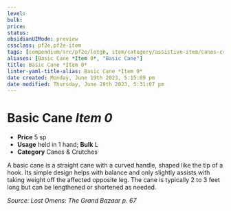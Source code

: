 ```yaml
---
level:
bulk:
price:
status:
obsidianUIMode: preview
cssclass: pf2e,pf2e-item
tags: [compendium/src/pf2e/lotgb, item/category/assistive-item/canes-crutches]
aliases: [Basic Cane *Item 0*, "Basic Cane"]
title: Basic Cane *Item 0*
linter-yaml-title-alias: Basic Cane *Item 0*
date created: Monday, June 19th 2023, 5:15:09 pm
date modified: Thursday, June 29th 2023, 5:31:07 pm
---
```


# Basic Cane *Item 0*

- **Price** 5 sp
- **Usage** held in 1 hand; **Bulk** L
- **Category** Canes & Crutches

A basic cane is a straight cane with a curved handle, shaped like the tip of a hook. Its simple design helps with balance and only slightly assists with taking weight off the affected opposite leg. The cane is typically 2 to 3 feet long but can be lengthened or shortened as needed.

*Source: Lost Omens: The Grand Bazaar p. 67*
